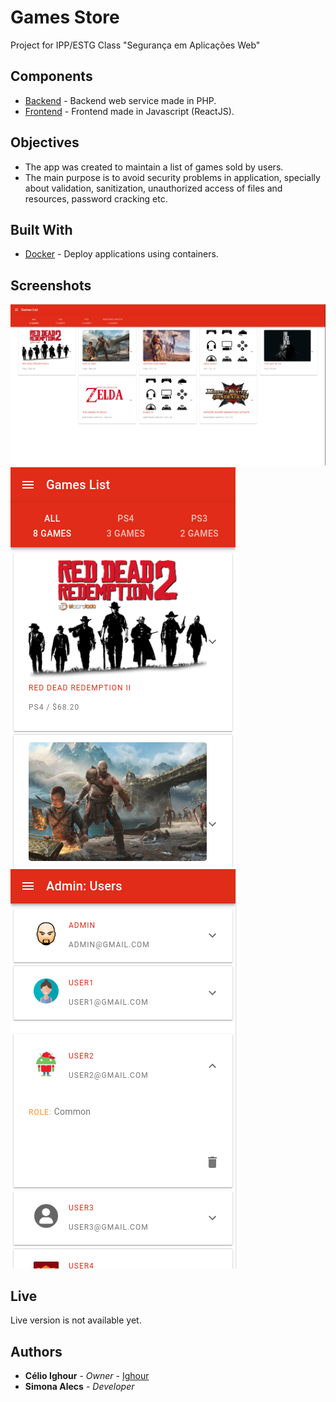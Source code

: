 # Games Store

Project for IPP/ESTG Class "Segurança em Aplicações Web"

## Components

* [Backend](/backend) - Backend web service made in PHP.
* [Frontend](/frontend) - Frontend made in Javascript (ReactJS).

## Objectives

* The app was created to maintain a list of games sold by users.
* The main purpose is to avoid security problems in application, specially about validation, sanitization, unauthorized access of files and resources, password cracking etc.

## Built With

* [Docker](https://www.docker.com/) - Deploy applications using containers.

## Screenshots

![Web view of Games List](sample/main_web.png)
![Mobile view of Games List](sample/main_mobile.png)
![Mobile view of Users List](sample/users_mobile.png)

## Live

Live version is not available yet.

## Authors

* **Célio Ighour** - *Owner* - [Ighour](https://github.com/ighour)
* **Simona Alecs** - *Developer*